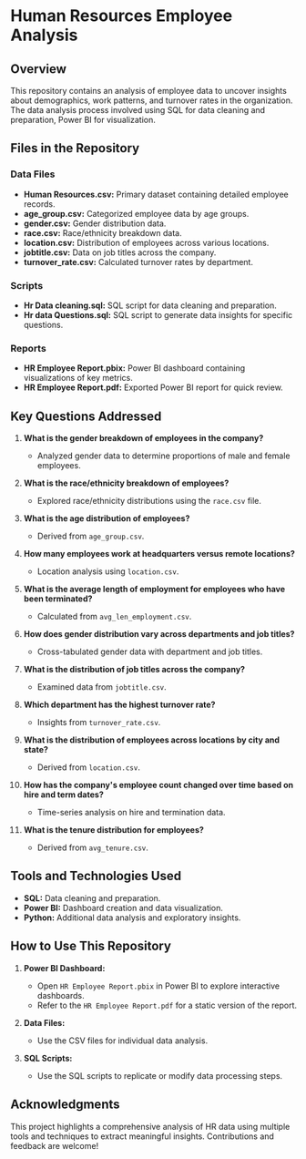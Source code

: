 # Human Resources Employee Analysis

## Overview
This repository contains an analysis of employee data to uncover insights about demographics, work patterns, and turnover rates in the organization. The data analysis process involved using SQL for data cleaning and preparation, Power BI for visualization.

## Files in the Repository

### Data Files
- **Human Resources.csv:** Primary dataset containing detailed employee records.
- **age_group.csv:** Categorized employee data by age groups.
- **gender.csv:** Gender distribution data.
- **race.csv:** Race/ethnicity breakdown data.
- **location.csv:** Distribution of employees across various locations.
- **jobtitle.csv:** Data on job titles across the company.
- **turnover_rate.csv:** Calculated turnover rates by department.

### Scripts
- **Hr Data cleaning.sql:** SQL script for data cleaning and preparation.
- **Hr data Questions.sql:** SQL script to generate data insights for specific questions.

### Reports
- **HR Employee Report.pbix:** Power BI dashboard containing visualizations of key metrics.
- **HR Employee Report.pdf:** Exported Power BI report for quick review.

## Key Questions Addressed

1. **What is the gender breakdown of employees in the company?**
   - Analyzed gender data to determine proportions of male and female employees.

2. **What is the race/ethnicity breakdown of employees?**
   - Explored race/ethnicity distributions using the `race.csv` file.

3. **What is the age distribution of employees?**
   - Derived from `age_group.csv`.

4. **How many employees work at headquarters versus remote locations?**
   - Location analysis using `location.csv`.

5. **What is the average length of employment for employees who have been terminated?**
   - Calculated from `avg_len_employment.csv`.

6. **How does gender distribution vary across departments and job titles?**
   - Cross-tabulated gender data with department and job titles.

7. **What is the distribution of job titles across the company?**
   - Examined data from `jobtitle.csv`.

8. **Which department has the highest turnover rate?**
   - Insights from `turnover_rate.csv`.

9. **What is the distribution of employees across locations by city and state?**
   - Derived from `location.csv`.

10. **How has the company's employee count changed over time based on hire and term dates?**
    - Time-series analysis on hire and termination data.

11. **What is the tenure distribution for employees?**
    - Derived from `avg_tenure.csv`.

## Tools and Technologies Used

- **SQL:** Data cleaning and preparation.
- **Power BI:** Dashboard creation and data visualization.
- **Python:** Additional data analysis and exploratory insights.

## How to Use This Repository

1. **Power BI Dashboard:**
   - Open `HR Employee Report.pbix` in Power BI to explore interactive dashboards.
   - Refer to the `HR Employee Report.pdf` for a static version of the report.

2. **Data Files:**
   - Use the CSV files for individual data analysis.

3. **SQL Scripts:**
   - Use the SQL scripts to replicate or modify data processing steps.

## Acknowledgments

This project highlights a comprehensive analysis of HR data using multiple tools and techniques to extract meaningful insights. Contributions and feedback are welcome!
